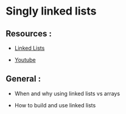 # Singly linked lists

## Resources :

* [Linked Lists](https://www.youtube.com/watch?v=udapt4FGY20&t=130s)

* [Youtube](https://www.youtube.com/results?search_query=linked+lists)

## General :

* When and why using linked lists vs arrays

* How to build and use linked lists
